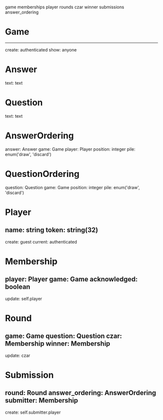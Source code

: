game
  memberships
    player
  rounds
    czar
    winner
    submissions
      answer_ordering


Game
====
----
create: authenticated
show: anyone

Answer
======
text: text

Question
========
text: text

AnswerOrdering
==============
answer: Answer
game: Game
player: Player
position: integer
pile: enum('draw', 'discard')

QuestionOrdering
================
question: Question
game: Game
position: integer
pile: enum('draw', 'discard')

Player
======
name: string
token: string(32)
-----------------
create: guest
current: authenticated

Membership
==========
player: Player
game: Game
acknowledged: boolean
-------------------
update: self.player

Round
=====
game: Game
question: Question
czar: Membership
winner: Membership
------------------
update: czar

Submission
==========
round: Round
answer_ordering: AnswerOrdering
submitter: Membership
---------------------
create: self.submitter.player
